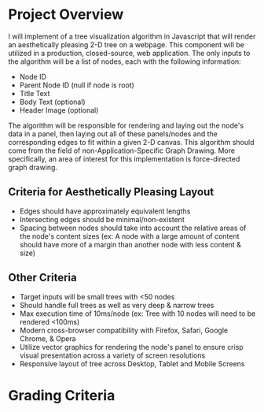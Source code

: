 Project Overview
================

I will implement of a tree visualization algorithm in Javascript that will render an aesthetically pleasing 2-D tree on a webpage. This component will be utilized in a production, closed-source, web application. The only inputs to the algorithm will be a list of nodes, each with the following information:
* Node ID
* Parent Node ID (null if node is root)
* Title Text
* Body Text (optional)
* Header Image (optional)

The algorithm will be responsible for rendering and laying out the node's data in a panel, then laying out all of these panels/nodes and the corresponding edges to fit within a given 2-D canvas. This algorithm should come from the field of non-Application-Specific Graph Drawing. More specifically, an area of interest for this implementation is force-directed graph drawing.

Criteria for Aesthetically Pleasing Layout
------------------------------------------
* Edges should have approximately equivalent lengths
* Intersecting edges should be minimal/non-existent
* Spacing between nodes should take into account the relative areas of the node's content sizes (ex: A node with a large amount of content should have more of a margin than another node with less content & size)

Other Criteria
--------------
* Target inputs will be small trees with <50 nodes
* Should handle full trees as well as very deep & narrow trees
* Max execution time of 10ms/node (ex: Tree with 10 nodes will need to be rendered <100ms)
* Modern cross-browser compatibility with Firefox, Safari, Google Chrome, & Opera
* Utilize vector graphics for rendering the node's panel to ensure crisp visual presentation across a variety of screen resolutions
* Responsive layout of tree across Desktop, Tablet and Mobile Screens

Grading Criteria
================
